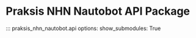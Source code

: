 # Praksis NHN Nautobot API Package

::: praksis_nhn_nautobot.api
    options:
        show_submodules: True
